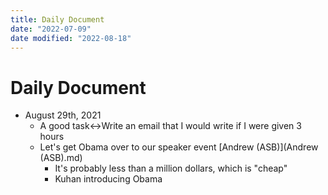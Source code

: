 ```yaml
---
title: Daily Document
date: "2022-07-09"
date modified: "2022-08-18"
---
```


# Daily Document
- August 29th, 2021
	- A good task↔Write an email that I would write if I were given 3 hours
	- Let's get Obama over to our speaker event [Andrew (ASB)](Andrew (ASB).md)
		- It's probably less than a million dollars, which is "cheap"
		- Kuhan introducing Obama
